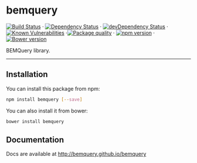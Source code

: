 # bemquery

[![Build Status](https://travis-ci.org/BEMQuery/bemquery.svg?branch=master)](https://travis-ci.org/BEMQuery/bemquery) · [![Dependency Status](https://david-dm.org/BEMQuery/bemquery.svg)](https://david-dm.org/BEMQuery/bemquery) · [![devDependency Status](https://david-dm.org/BEMQuery/bemquery/dev-status.svg)](https://david-dm.org/BEMQuery/bemquery#info=devDependencies) · [![Known Vulnerabilities](https://snyk.io/test/github/bemquery/bemquery/badge.svg)](https://snyk.io/test/github/bemquery/bemquery) ·[![Package quality](http://packagequality.com/badge/bemquery.png)](http://packagequality.com/#?package=bemquery) · [![npm version](https://badge.fury.io/js/bemquery.svg)](https://badge.fury.io/js/bemquery) · [![Bower version](https://badge.fury.io/bo/bemquery.svg)](https://badge.fury.io/bo/bemquery)

BEMQuery library.

---

## Installation

You can install this package from npm:
```bash
npm install bemquery [--save]
```

You can also install it from bower:
```bash
bower install bemquery
```

## Documentation

Docs are available at http://bemquery.github.io/bemquery
